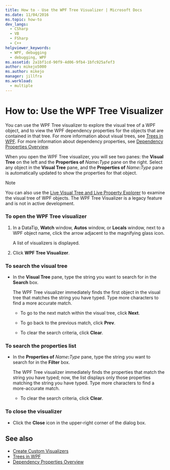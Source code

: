 ```yaml
---
title: How to - Use the WPF Tree Visualizer | Microsoft Docs
ms.date: 11/04/2016
ms.topic: how-to
dev_langs: 
  - CSharp
  - VB
  - FSharp
  - C++
helpviewer_keywords: 
  - WPF, debugging
  - debugging, WPF
ms.assetid: 2a1bf1cd-90f9-4d06-9fb4-1bfc925afef3
author: mikejo5000
ms.author: mikejo
manager: jillfra
ms.workload: 
  - multiple
---
```

# How to: Use the WPF Tree Visualizer
You can use the WPF Tree visualizer to explore the visual tree of a WPF object, and to view the WPF dependency properties for the objects that are contained in that tree. For more information about visual trees, see [Trees in WPF](/dotnet/framework/wpf/advanced/trees-in-wpf). For more information about dependency properties, see [Dependency Properties Overview](/dotnet/framework/wpf/advanced/dependency-properties-overview).

 When you open the WPF Tree visualizer, you will see two panes: the **Visual Tree** on the left and the **Properties of** _Name_**:**_Type_ pane on the right. Select any object in the **Visual Tree** pane, and the **Properties of** _Name_**:**_Type_ pane is automatically updated to show the properties for that object.

 > [!NOTE]
 > You can also use the [Live Visual Tree and Live Property Explorer](../xaml-tools/inspect-xaml-properties-while-debugging.md) to examine the visual tree of WPF objects. The WPF Tree Visualizer is a legacy feature and is not in active development.

### To open the WPF Tree visualizer

1. In a DataTip, **Watch** window, **Autos** window, or **Locals** window, next to a WPF object name, click the arrow adjacent to the magnifying glass icon.

     A list of visualizers is displayed.

2. Click **WPF Tree Visualizer**.

### To search the visual tree

- In the **Visual Tree** pane, type the string you want to search for in the **Search** box.

  The WPF Tree visualizer immediately finds the first object in the visual tree that matches the string you have typed. Type more characters to find a more accurate match.

  - To go to the next match within the visual tree, click **Next**.

  - To go back to the previous match, click **Prev**.

  - To clear the search criteria, click **Clear**.

### To search the properties list

- In the **Properties of** _Name_**:**_Type_ pane, type the string you want to search for in the **Filter** box.

  The WPF Tree visualizer immediately finds the properties that match the string you have typed; now, the list displays only those properties matching the string you have typed. Type more characters to find a more-accurate match.

  - To clear the search criteria, click **Clear**.

### To close the visualizer

- Click the **Close** icon in the upper-right corner of the dialog box.

## See also
- [Create Custom Visualizers](../debugger/create-custom-visualizers-of-data.md)
- [Trees in WPF](/dotnet/framework/wpf/advanced/trees-in-wpf)
- [Dependency Properties Overview](/dotnet/framework/wpf/advanced/dependency-properties-overview)
